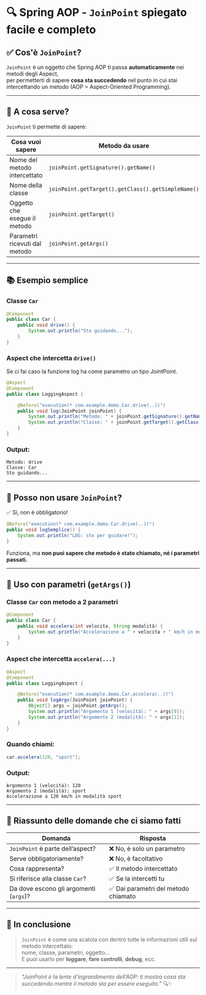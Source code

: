 
# 🔍 Spring AOP - `JoinPoint` spiegato facile e completo

## ✅ Cos'è `JoinPoint`?

`JoinPoint` è un oggetto che Spring AOP ti passa **automaticamente** nei metodi degli Aspect,  
per permetterti di sapere **cosa sta succedendo** nel punto in cui stai intercettando un metodo (AOP = Aspect-Oriented Programming).

---

## 🧪 A cosa serve?

`JoinPoint` ti permette di sapere:

| Cosa vuoi sapere                    | Metodo da usare                           |
|------------------------------------|-------------------------------------------|
| Nome del metodo intercettato       | `joinPoint.getSignature().getName()`      |
| Nome della classe                  | `joinPoint.getTarget().getClass().getSimpleName()` |
| Oggetto che esegue il metodo       | `joinPoint.getTarget()`                   |
| Parametri ricevuti dal metodo      | `joinPoint.getArgs()`                     |

---

## 📚 Esempio semplice

### Classe `Car`

```java
@Component
public class Car {
    public void drive() {
        System.out.println("Sto guidando...");
    }
}
```

### Aspect che intercetta `drive()`
Se ci fai caso la funzione log ha come parametro un tipo JointPoint.


```java
@Aspect
@Component
public class LoggingAspect {

    @Before("execution(* com.example.demo.Car.drive(..))")
    public void log(JoinPoint joinPoint) {
        System.out.println("Metodo: " + joinPoint.getSignature().getName());
        System.out.println("Classe: " + joinPoint.getTarget().getClass().getSimpleName());
    }
}
```

### Output:

```
Metodo: drive
Classe: Car
Sto guidando...
```

---

## 🧠 Posso non usare `JoinPoint`?

✅ Sì, non è obbligatorio!

```java
@Before("execution(* com.example.demo.Car.drive(..))")
public void logSemplice() {
    System.out.println("LOG: sto per guidare!");
}
```

Funziona, ma **non puoi sapere che metodo è stato chiamato, né i parametri passati.**

---

## 🔄 Uso con parametri (`getArgs()`)

### Classe `Car` con metodo a 2 parametri

```java
@Component
public class Car {
    public void accelera(int velocita, String modalità) {
        System.out.println("Accelerazione a " + velocita + " km/h in modalità " + modalità);
    }
}
```

### Aspect che intercetta `accelera(...)`

```java
@Aspect
@Component
public class LoggingAspect {

    @Before("execution(* com.example.demo.Car.accelera(..))")
    public void logArgs(JoinPoint joinPoint) {
        Object[] args = joinPoint.getArgs();
        System.out.println("Argomento 1 (velocità): " + args[0]);
        System.out.println("Argomento 2 (modalità): " + args[1]);
    }
}
```

### Quando chiami:
```java
car.accelera(120, "sport");
```

### Output:
```
Argomento 1 (velocità): 120
Argomento 2 (modalità): sport
Accelerazione a 120 km/h in modalità sport
```

---

## 🎯 Riassunto delle domande che ci siamo fatti

| Domanda                                      | Risposta |
|---------------------------------------------|----------|
| `JoinPoint` è parte dell’aspect?            | ❌ No, è solo un parametro |
| Serve obbligatoriamente?                    | ❌ No, è facoltativo       |
| Cosa rappresenta?                            | ✅ Il metodo intercettato  |
| Si riferisce alla classe `Car`?             | ✅ Se la intercetti tu     |
| Da dove escono gli argomenti (`args`)?      | ✅ Dai parametri del metodo chiamato |

---

## 🧠 In conclusione

> `JoinPoint` è come una scatola con dentro tutte le informazioni utili sul metodo intercettato:  
> nome, classe, parametri, oggetto...  
> E puoi usarlo per **loggare**, **fare controlli**, **debug**, ecc.

---

> _"JoinPoint è la lente d’ingrandimento dell’AOP: ti mostra cosa sta succedendo mentre il metodo sta per essere eseguito."_ 🔍✨